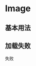 # Image

## 基本用法
<ClientOnly>
<f-demo code='
<if-button>Default</if-button>'>
<if-image fit='fill' style="width: 100px; height: 100px"></if-image>
<if-image fit='contain' style="width: 100px; height: 100px"></if-image>
<if-image fit='cover' style="width: 100px; height: 100px"></if-image>
<if-image fit='none' style="width: 100px; height: 100px"></if-image>
<if-image fit='scale-down' style="width: 100px; height: 100px"></if-image>
</f-demo>
</ClientOnly >

## 加载失败
<ClientOnly>
<f-demo code='
<if-button>Default</if-button>'>
<if-image fit='fill' src='../开发笔记/imgs/btn2.png' style="width: 100px; height: 100px"></if-image>
<if-image fit='fill' src='../开发笔记/imgs/btn2.png' style="width: 100px; height: 100px"><div slot='error'><if-icon type='false' size='20'/>失败</div></if-image>
</f-demo>
</ClientOnly >